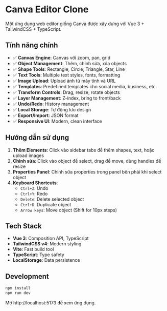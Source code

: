 # Canva Editor Clone

Một ứng dụng web editor giống Canva được xây dựng với Vue 3 + TailwindCSS + TypeScript.

## Tính năng chính

- ✅ **Canvas Engine**: Canvas với zoom, pan, grid
- ✅ **Object Management**: Thêm, chỉnh sửa, xóa objects
- ✅ **Shape Tools**: Rectangle, Circle, Triangle, Star, Line
- ✅ **Text Tools**: Multiple text styles, fonts, formatting
- ✅ **Image Upload**: Upload ảnh từ máy tính và URL
- ✅ **Templates**: Predefined templates cho social media, business, etc.
- ✅ **Transform Controls**: Drag, resize, rotate objects
- ✅ **Layer Management**: Z-index, bring to front/back
- ✅ **Undo/Redo**: History management
- ✅ **Local Storage**: Tự động lưu design
- ✅ **Export/Import**: JSON format
- ✅ **Responsive UI**: Modern, clean interface

## Hướng dẫn sử dụng

1. **Thêm Elements**: Click vào sidebar tabs để thêm shapes, text, hoặc upload images
2. **Chỉnh sửa**: Click vào object để select, drag để move, dùng handles để resize
3. **Properties Panel**: Chỉnh sửa properties trong panel bên phải khi select object
4. **Keyboard Shortcuts**:
   - `Ctrl+Z`: Undo
   - `Ctrl+Y`: Redo
   - `Delete`: Delete selected object
   - `Ctrl+D`: Duplicate object
   - `Arrow keys`: Move object (Shift for 10px steps)

## Tech Stack

- **Vue 3**: Composition API, TypeScript
- **TailwindCSS v4**: Modern styling
- **Vite**: Fast build tool
- **TypeScript**: Type safety
- **LocalStorage**: Data persistence

## Development

```bash
npm install
npm run dev
```

Mở http://localhost:5173 để xem ứng dụng.

